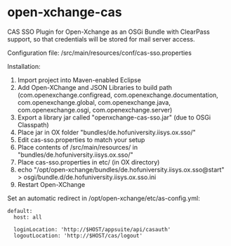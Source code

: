 # open-xchange-cas
CAS SSO Plugin for Open-Xchange as an OSGi Bundle with ClearPass support, so that credentials will be stored for mail server access.

Configuration file: /src/main/resources/conf/cas-sso.properties

Installation:

1. Import project into Maven-enabled Eclipse
2. Add Open-XChange and JSON Libraries to build path (com.openexchange.configread, com.openexchange.documentation, com.openexchange.global, com.openexchange.java, com.openexchange.osgi, com.openexchange.server)
3. Export a library jar called "openxchange-cas-sso.jar" (due to OSGi Classpath)
4. Place jar in OX folder "bundles/de.hofuniversity.iisys.ox.sso/"
5. Edit cas-sso.properties to match your setup
6. Place contents of /src/main/resources/ in "bundles/de.hofuniversity.iisys.ox.sso/"
7. Place cas-sso.properties in etc/ (in OX directory)
8. echo "/opt/open-xchange/bundles/de.hofuniversity.iisys.ox.sso@start" > osgi/bundle.d/de.hofuniversity.iisys.ox.sso.ini
9. Restart Open-XChange

Set an automatic redirect in /opt/open-xchange/etc/as-config.yml:

    default:
      host: all

      loginLocation: 'http://$HOST/appsuite/api/casauth'
      logoutLocation: 'http://$HOST/cas/logout'
